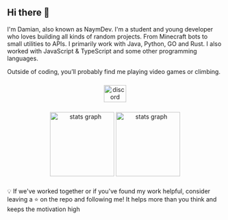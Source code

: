 ## Hi there 👋

I'm Damian, also known as NaymDev. I'm a student and young developer who loves building all kinds of random projects. From Minecraft bots to small utilities to APIs. I primarily work with Java, Python, GO and Rust. I also worked with JavaScript & TypeScript and some other programming languages.

Outside of coding, you’ll probably find me playing video games or climbing.

###

<div align="center">
  <a href="https://discordapp.com/users/1154076891351883887" target="_blank">
    <img src="https://raw.githubusercontent.com/maurodesouza/profile-readme-generator/master/src/assets/icons/social/discord/default.svg" width="52" height="40" alt="discord logo"  />
  </a>
  <!--<a href="mailto:naymdev@outlook.com" target="_blank">
    <img src="https://raw.githubusercontent.com/maurodesouza/profile-readme-generator/master/src/assets/icons/social/microsoft-outlook/default.svg" width="52" height="40" alt="microsoft-outlook logo"  />
  </a>-->
</div>

###

<div align="center">
  <img src="https://github-stats-naymdev.vercel.app/api?username=NaymDev&hide_title=false&hide_rank=false&show_icons=true&count_private=true&disable_animations=false&theme=dracula&locale=en&hide_border=false&order=1" height="150" alt="stats graph"  />
  <img src="https://github-stats-naymdev.vercel.app/api/wakatime?username=Tkoyr&langs_count=5&theme=dracula&locale=en&hide_border=false&order=1" height="150" alt="stats graph"  />
</div>

###

💡 If we've worked together or if you've found my work helpful, consider leaving a ⭐ on the repo and following me! It helps more than you think and keeps the motivation high 
